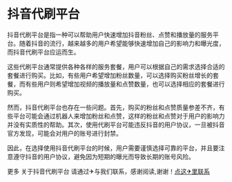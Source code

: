 # 抖音代刷平台

抖音代刷平台是指一种可以帮助用户快速增加抖音粉丝、点赞和播放量的服务平台。随着抖音的流行，越来越多的用户希望能够快速增加自己的影响力和曝光度，而抖音代刷平台应运而生。

这些代刷平台通常提供各种各样的服务套餐，用户可以根据自己的需求选择合适的套餐进行购买。比如，有些用户希望增加粉丝数量，可以选择购买粉丝增长的套餐，而有些用户则希望增加视频的播放量和点赞数量，也可以选择相应的套餐进行购买。

然而，抖音代刷平台也存在一些问题。首先，购买的粉丝和点赞质量参差不齐，有些平台可能会通过机器人来增加粉丝和点赞，这样的粉丝和点赞对于用户的影响力并没有实质性的帮助。其次，使用代刷平台可能违反抖音的用户协议，一旦被抖音官方发现，可能会对用户的账号进行封禁。

因此，在选择使用抖音代刷平台的时候，用户需要谨慎选择可靠的平台，并且要注意遵守抖音的用户协议，避免因为短期的曝光而导致长期的账号风险。

更多 关于抖音代刷平台 请通过✈与我们联系，感谢阅读,谢谢！[点这✈里联系](https://ww.k02.cc)